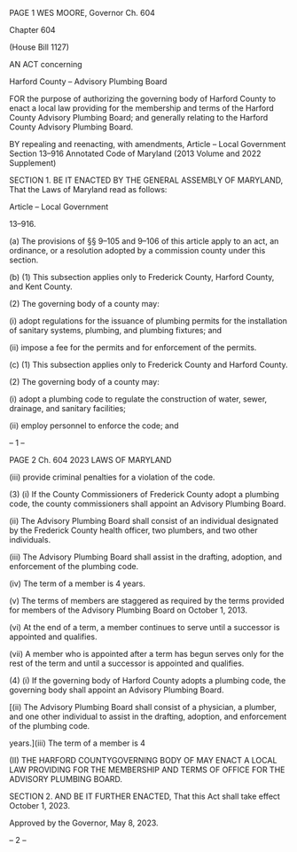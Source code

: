 PAGE 1
WES MOORE, Governor Ch. 604

Chapter 604

(House Bill 1127)

AN ACT concerning

Harford County – Advisory Plumbing Board

FOR the purpose of authorizing the governing body of Harford County to enact a local law
providing for the membership and terms of the Harford County Advisory Plumbing
Board; and generally relating to the Harford County Advisory Plumbing Board.

BY repealing and reenacting, with amendments,
Article – Local Government
Section 13–916
Annotated Code of Maryland
(2013 Volume and 2022 Supplement)

SECTION 1. BE IT ENACTED BY THE GENERAL ASSEMBLY OF MARYLAND,
That the Laws of Maryland read as follows:

Article – Local Government

13–916.

(a) The provisions of §§ 9–105 and 9–106 of this article apply to an act, an
ordinance, or a resolution adopted by a commission county under this section.

(b) (1) This subsection applies only to Frederick County, Harford County, and
Kent County.

(2) The governing body of a county may:

(i) adopt regulations for the issuance of plumbing permits for the
installation of sanitary systems, plumbing, and plumbing fixtures; and

(ii) impose a fee for the permits and for enforcement of the permits.

(c) (1) This subsection applies only to Frederick County and Harford County.

(2) The governing body of a county may:

(i) adopt a plumbing code to regulate the construction of water,
sewer, drainage, and sanitary facilities;

(ii) employ personnel to enforce the code; and

– 1 –

PAGE 2
Ch. 604 2023 LAWS OF MARYLAND

(iii) provide criminal penalties for a violation of the code.

(3) (i) If the County Commissioners of Frederick County adopt a
plumbing code, the county commissioners shall appoint an Advisory Plumbing Board.

(ii) The Advisory Plumbing Board shall consist of an individual
designated by the Frederick County health officer, two plumbers, and two other
individuals.

(iii) The Advisory Plumbing Board shall assist in the drafting,
adoption, and enforcement of the plumbing code.

(iv) The term of a member is 4 years.

(v) The terms of members are staggered as required by the terms
provided for members of the Advisory Plumbing Board on October 1, 2013.

(vi) At the end of a term, a member continues to serve until a
successor is appointed and qualifies.

(vii) A member who is appointed after a term has begun serves only
for the rest of the term and until a successor is appointed and qualifies.

(4) (i) If the governing body of Harford County adopts a plumbing code,
the governing body shall appoint an Advisory Plumbing Board.

[(ii) The Advisory Plumbing Board shall consist of a physician, a
plumber, and one other individual to assist in the drafting, adoption, and enforcement of
the plumbing code.

years.](iii) The term of a member is 4

(II) THE HARFORD COUNTYGOVERNING BODY OF MAY ENACT A
LOCAL LAW PROVIDING FOR THE MEMBERSHIP AND TERMS OF OFFICE FOR THE
ADVISORY PLUMBING BOARD.

SECTION 2. AND BE IT FURTHER ENACTED, That this Act shall take effect
October 1, 2023.

Approved by the Governor, May 8, 2023.

– 2 –